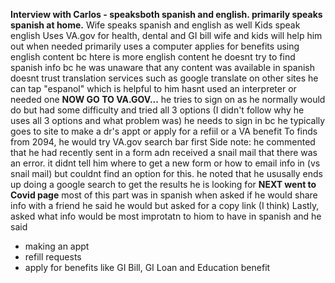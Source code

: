 **Interview with Carlos - speaksboth spanish and english. primarily speaks spanish at home.**
Wife speaks spanish and english as well
Kids speak english
Uses VA.gov for health, dental and GI bill
wife and kids will help him out when needed
primarily uses a computer
applies for benefits using english content bc htere is more english content
he doesnt try to find spanish info bc he was unaware that any content was available in spanish
doesnt trust translation services such as google translate
on other sites he can tap "espanol" which is helpful to him
hasnt used an interpreter or needed one
**NOW GO TO VA.GOV...**
he tries to sign on as he normally would do but had some difficulty and tried all 3 options (I didn't follow why he uses all 3 options and what problem was)
he needs to sign in bc he typically goes to site to make a dr's appt or apply for a refiil or a VA benefit
To finds from 2094, he would try VA.gov search bar first
Side note: he commented that he had recently sent in a form adn received a snail mail that there was an error. it didnt tell him where to get a new form or how to email info in (vs snail mail) but couldnt find an option for this.
he noted that he ususally ends up doing a google search to get the results he is looking for
**NEXT went to Covid page**
most of this part was in spanish
when asked if he would share info with a friend he said he would but asked for a copy link (I think)
Lastly, asked what info would be most improtatn to hiom to have in spanish and he said
- making an appt
- refill requests
- apply for benefits like GI Bill, GI Loan and Education benefit
